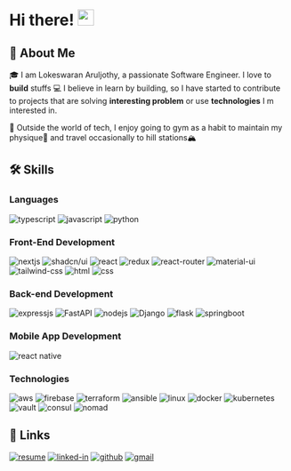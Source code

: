 # Hi there! <img src="https://media.giphy.com/media/hvRJCLFzcasrR4ia7z/giphy.gif" width="29px" height="29px">

## 🚀 About Me

🎓 I am Lokeswaran Aruljothy, a passionate Software Engineer. I love to **build** stuffs 💻 I believe in learn by building, so I have started to contribute to projects that are solving **interesting problem** or use **technologies** I m interested in.

🎸 Outside the world of tech, I enjoy going to gym as a habit to maintain my physique💪 and travel occasionally to hill stations🏔️

## 🛠️ Skills

### Languages

![typescript](https://img.shields.io/badge/TypeScript-3178C6?style=for-the-badge&logo=typescript&logoColor=white)
![javascript](https://img.shields.io/badge/JavaScript-323330?style=for-the-badge&logo=javascript&logoColor=F7DF1E)
![python](https://img.shields.io/badge/Python-3776AB?style=for-the-badge&logo=python&logoColor=white)

### Front-End Development

![nextjs](https://img.shields.io/badge/next.js-000000?style=for-the-badge&logo=nextdotjs&logoColor=white)
![shadcn/ui](https://img.shields.io/badge/shadcn%2Fui-000?logo=shadcnui&logoColor=fff&style=for-the-badge)
![react](https://img.shields.io/badge/React-20232A?style=for-the-badge&logo=react&logoColor=61DAFB)
![redux](https://img.shields.io/badge/Redux-593D88?style=for-the-badge&logo=redux&logoColor=white)
![react-router](https://img.shields.io/badge/React_Router-CA4245?style=for-the-badge&logo=react-router&logoColor=white)
![material-ui](https://img.shields.io/badge/Material_UI-0081CB?style=for-the-badge&logo=mui&logoColor=white)
![tailwind-css](https://img.shields.io/badge/tailwind_css-06B6D4?style=for-the-badge&logo=tailwind-css&logoColor=white)
![html](https://img.shields.io/badge/HTML5-E34F26?style=for-the-badge&logo=html5&logoColor=white)
![css](https://img.shields.io/badge/CSS3-1572B6?style=for-the-badge&logo=css3&logoColor=white)

### Back-end Development

![expressjs](https://img.shields.io/badge/express-000000?style=for-the-badge&logo=express&logoColor=ffffff)
![FastAPI](https://img.shields.io/badge/FastAPI-005571?style=for-the-badge&logo=fastapi)
![nodejs](https://img.shields.io/badge/node.js-339933?style=for-the-badge&logo=node.js&logoColor=ffffff)
![Django](https://img.shields.io/badge/django-092E20?style=for-the-badge&logo=django&logoColor=ffffff)
![flask](https://img.shields.io/badge/flask-000000?style=for-the-badge&logo=flask&logoColor=ffffff)
![springboot](https://img.shields.io/badge/springboot-6DB33F?style=for-the-badge&logo=springboot&logoColor=ffffff)



### Mobile App Development

![react native](https://img.shields.io/badge/Reactnative-B7178C?style=for-the-badge&logo=react&logoColor=61DAFB)

### Technologies

![aws](https://img.shields.io/badge/aws-232F3E?style=for-the-badge&logo=amazonaws&logoColor=white)
![firebase](https://img.shields.io/badge/Firebase-ffaa00?style=for-the-badge&logo=Firebase&logoColor=white)
![terraform](https://img.shields.io/badge/terraform-7B42BC?style=for-the-badge&logo=terraform&logoColor=white)
![ansible](https://img.shields.io/badge/ansible-EE0000?style=for-the-badge&logo=ansible&logoColor=white)
![linux](https://img.shields.io/badge/linux-FCC624?style=for-the-badge&logo=linux&logoColor=black)
![docker](https://img.shields.io/badge/docker-2496ED?style=for-the-badge&logo=docker&logoColor=white)
![kubernetes](https://img.shields.io/badge/kubernetes-326CE5?style=for-the-badge&logo=kubernetes&logoColor=white)
![vault](https://img.shields.io/badge/vault-000000?style=for-the-badge&logo=vault&logoColor=white)
![consul](https://img.shields.io/badge/consul-F24C53?style=for-the-badge&logo=consul&logoColor=white)
![nomad](https://img.shields.io/badge/nomad-C11920?style=for-the-badge&logo=nomad&logoColor=white)


## 🔗 Links

[![resume](https://img.shields.io/badge/Resume-4285F4?style=for-the-badge&logo=read-the-docs&logoColor=white)](https://drive.google.com/file/d/1a6sP_y6cJ4w3dE8x_3OLyVHSOp18EV7V/view)
[![linked-in](https://img.shields.io/badge/Linked_In-0077B5?style=for-the-badge&logo=LinkedIn&logoColor=white)](https://www.linkedin.com/in/lokeswaran-aj/)
[![github](https://img.shields.io/badge/GitHub-000000?style=for-the-badge&logo=GitHub&logoColor=white)](https://github.com/lokeswaran-aj)
[![gmail](https://img.shields.io/badge/Gmail-D14836?style=for-the-badge&logo=Gmail&logoColor=white)](mailto:lokeswaranaruljothy@gamil.com)
